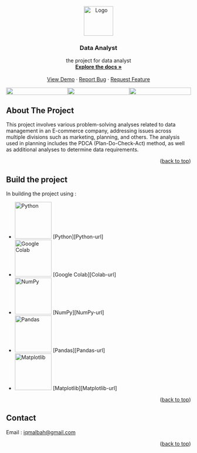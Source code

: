 <!-- Improved compatibility of back to top link: See: https://github.com/othneildrew/Best-README-Template/pull/73 -->

<a id="readme-top"></a>

<!--
*** Thanks for checking out the Best-README-Template. If you have a suggestion
*** that would make this better, please fork the repo and create a pull request
*** or simply open an issue with the tag "enhancement".
*** Don't forget to give the project a star!
*** Thanks again! Now go create something AMAZING! :D
-->

<!-- PROJECT SHIELDS -->
<!--
*** I'm using markdown "reference style" links for readability.
*** Reference links are enclosed in brackets [ ] instead of parentheses ( ).
*** See the bottom of this document for the declaration of the reference variables
*** for contributors-url, forks-url, etc. This is an optional, concise syntax you may use.
*** https://www.markdownguide.org/basic-syntax/#reference-style-links
-->

<!-- PROJECT LOGO -->
<br />
<div align="center">
  <a href="https://github.com/othneildrew/Best-README-Template">
    <img src="images/logo.png" alt="Logo" width="80" height="80">
  </a>

  <h3 align="center">Data Analyst</h3>

  <p align="center">
    the project for data analyst
    <br />
    <a href="https://github.com/othneildrew/Best-README-Template"><strong>Explore the docs »</strong></a>
    <br />
    <br />
    <a href="https://github.com/othneildrew/Best-README-Template">View Demo</a>
    &middot;
    <a href="https://github.com/othneildrew/Best-README-Template/issues/new?labels=bug&template=bug-report---.md">Report Bug</a>
    &middot;
    <a href="https://github.com/othneildrew/Best-README-Template/issues/new?labels=enhancement&template=feature-request---.md">Request Feature</a>
  </p>
</div>

<div id="carousel-container" style="width: 100%; overflow: hidden; position: relative;">
    <div id="carousel" style="display: flex; transition: transform 0.5s ease-in-out;">
        <img src="gambar1.jpg" style="width: 100%;">
        <img src="gambar2.jpg" style="width: 100%;">
        <img src="gambar3.jpg" style="width: 100%;">
    </div>
</div>

<!-- ABOUT THE PROJECT -->

## About The Project

This project involves various problem-solving analyses related to data management in an E-commerce company, addressing issues across multiple divisions such as marketing, planning, and others. The analysis used in planning includes the PDCA (Plan-Do-Check-Act) method, as well as additional analyses to determine data requirements.

<p align="right">(<a href="#readme-top">back to top</a>)</p>

<!--  -->

## Build the project

In building the project using :

- <img src="https://www.python.org/static/community_logos/python-logo.png" alt="Python" width="100"> [Python][Python-url]
- <img src="https://upload.wikimedia.org/wikipedia/commons/d/d0/Google_Colaboratory_SVG_Logo.svg" alt="Google Colab" width="100"> [Google Colab][Colab-url]
- <img src="https://upload.wikimedia.org/wikipedia/commons/3/31/NumPy_logo_2020.svg" alt="NumPy" width="100"> [NumPy][NumPy-url]
- <img src="https://upload.wikimedia.org/wikipedia/commons/e/ed/Pandas_logo.svg" alt="Pandas" width="100"> [Pandas][Pandas-url]
- <img src="https://matplotlib.org/stable/_static/logo2_compressed.svg" alt="Matplotlib" width="100"> [Matplotlib][Matplotlib-url]

<p align="right">(<a href="#readme-top">back to top</a>)</p>

<!-- CONTACT -->

## Contact

Email : iqmalbah@gmail.com

<p align="right">(<a href="#readme-top">back to top</a>)</p>
